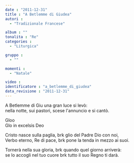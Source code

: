 ```yaml
---
date : "2011-12-31"
title : "A Betlemme di Giudea"
autori : 
  - "Tradizionale Francese"

album : ""
tonalita : "Re"
categories : 
  - "Liturgica"

gruppo : 
  - ""

momenti : 
  - "Natale"

video : 
identificatore : "a_betlemme_di_giudea"
data_revisione : "2011-12-31"
---
```

  
  
A Betlemme di Giu una gran luce si levò:  
nella notte, sui pastori, scese l'annuncio e si cantò.  
  
  
  
Gloo  
Glo in excelsis Deo  
  
  
  
  
Cristo nasce sulla paglia, brk glio del Padre Dio con noi,  
Verbo eterno, Re di pace, brk pone la tenda in mezzo ai suoi.  
  
  
  
  
Tornerà nella sua gloria, brk quando quel giorno arriverà:  
se lo accogli nel tuo cuore brk tutto il suo Regno ti darà.  
  
  
  
